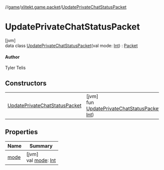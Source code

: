 //[game](../../../index.md)/[xlitekt.game.packet](../index.md)/[UpdatePrivateChatStatusPacket](index.md)

# UpdatePrivateChatStatusPacket

[jvm]\
data class [UpdatePrivateChatStatusPacket](index.md)(val mode: [Int](https://kotlinlang.org/api/latest/jvm/stdlib/kotlin/-int/index.html)) : [Packet](../-packet/index.md)

#### Author

Tyler Telis

## Constructors

| | |
|---|---|
| [UpdatePrivateChatStatusPacket](-update-private-chat-status-packet.md) | [jvm]<br>fun [UpdatePrivateChatStatusPacket](-update-private-chat-status-packet.md)(mode: [Int](https://kotlinlang.org/api/latest/jvm/stdlib/kotlin/-int/index.html)) |

## Properties

| Name | Summary |
|---|---|
| [mode](mode.md) | [jvm]<br>val [mode](mode.md): [Int](https://kotlinlang.org/api/latest/jvm/stdlib/kotlin/-int/index.html) |
